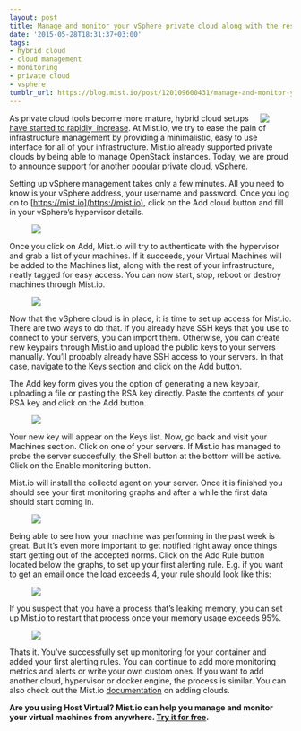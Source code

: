 ```yaml
---
layout: post
title: Manage and monitor your vSphere private cloud along with the rest of your infrastructure
date: '2015-05-28T18:31:37+03:00'
tags:
- hybrid cloud
- cloud management
- monitoring
- private cloud
- vsphere
tumblr_url: https://blog.mist.io/post/120109600431/manage-and-monitor-your-vsphere-private-cloud
---
```

<figure data-orig-height="200" data-orig-width="200"><img src="/images/tumblr-images/tumblr_inline_np2g05Jrd81rgqrs8_540.png" data-orig-height="200" style="float: right;" data-orig-width="200"></figure>

As private cloud tools become more mature, hybrid cloud setups [have started to rapidly &nbsp;increase](http://www.computerworld.com/article/2860980/hybrid-cloud-adoption-set-for-a-big-boost-in-2015.html). At Mist.io, we try to ease the pain of infrastructure management by providing a minimalistic, easy to use interface for all of your infrastructure. Mist.io already supported private clouds by being able to manage OpenStack instances. Today, we are proud to announce support for another popular private cloud, [vSphere](http://www.vmware.com/products/vsphere).

Setting up vSphere management takes only a few minutes. All you need to know is your vSphere address, your username and password. Once you log on to [https://mist.io](https://mist.io), click on the Add cloud button and fill in your vSphere’s hypervisor details.

<figure class="tmblr-full" data-orig-height="545" data-orig-width="324"><img src="/images/tumblr-images/tumblr_inline_np2g0jkUEe1rgqrs8_540.png" data-orig-height="545" data-orig-width="324"></figure>

Once you click on Add, Mist.io will try to authenticate with the hypervisor and grab a list of your machines. If it succeeds, your Virtual Machines will be added to the Machines list, along with the rest of your infrastructure, neatly tagged for easy access. You can now start, stop, reboot or destroy machines through Mist.io.

<figure class="tmblr-full" data-orig-height="725" data-orig-width="1027"><img src="/images/tumblr-images/tumblr_inline_np2g12e92v1rgqrs8_540.png" data-orig-height="725" data-orig-width="1027"></figure>

Now that the vSphere cloud is in place, it is time to set up access for Mist.io. There are two ways to do that. If you already have SSH keys that you use to connect to your servers, you can import them. Otherwise, you can create new keypairs through Mist.io and upload the public keys to your servers manually. You’ll probably already have SSH access to your servers. In that case, navigate to the Keys section and click on the Add button.

The Add key form gives you the option of generating a new keypair, uploading a file or pasting the RSA key directly. Paste the contents of your RSA key and click on the Add button.

<figure data-orig-height="354" data-orig-width="284"><img src="/images/tumblr-images/tumblr_inline_np2g295mHi1rgqrs8_540.png" data-orig-height="354" data-orig-width="284"></figure>

Your new key will appear on the Keys list. Now, go back and visit your Machines section. Click on one of your servers. If Mist.io has managed to probe the server succesfully, the Shell button at the bottom will be active. Click on the Enable monitoring button.&nbsp;

Mist.io will install the collectd agent on your server. Once it is finished you should see your first monitoring graphs and after a while the first data should start coming in.

<figure class="tmblr-full" data-orig-height="767" data-orig-width="1199"><img src="/images/tumblr-images/tumblr_inline_np2g3jrRh01rgqrs8_540.png" data-orig-height="767" data-orig-width="1199"></figure>

Being able to see how your machine was performing in the past week is great. But It’s even more important to get notified right away once things start getting out of the accepted norms. Click on the Add Rule button located below the graphs, to set up your first alerting rule. E.g. if you want to get an email once the load exceeds 4, your rule should look like this:

<figure class="tmblr-full" data-orig-height="236" data-orig-width="546"><img src="/images/tumblr-images/tumblr_inline_np2g5vAc0Y1rgqrs8_540.png" data-orig-height="236" data-orig-width="546"></figure>

If you suspect that you have a process that’s leaking memory, you can set up Mist.io to restart that process once your memory usage exceeds 95%.

<figure class="tmblr-full" data-orig-height="257" data-orig-width="1069"><img src="/images/tumblr-images/tumblr_inline_np2g6bbSLa1rgqrs8_540.png" data-orig-height="257" data-orig-width="1069"></figure>

Thats it. You’ve successfully set up monitoring for your container and added your first alerting rules. You can continue to add more monitoring metrics and alerts or write your own custom ones. If you want to add another cloud, hypervisor or docker engine, the process is similar. You can also check out the Mist.io [documentation](https://mistio.zendesk.com/hc/en-us/sections/200064458-Backends) on adding clouds.

**Are you using Host Virtual? Mist.io can help you manage and monitor your virtual machines from anywhere. [Try it for free](https://mist.io).**

